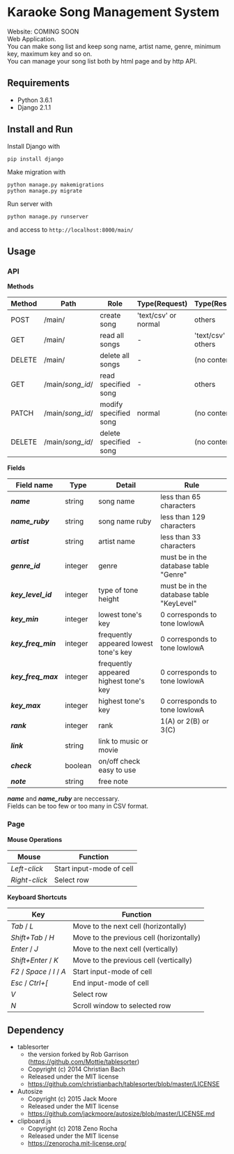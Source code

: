Karaoke Song Management System
============
Website: COMING SOON <br>
Web Application. <br>
You can make song list
and keep song name, artist name, genre, minimum key, maximum key and so on. <br>
You can manage your song list both by html page and by http API.

Requirements
--------
+ Python  3.6.1
+ Django  2.1.1

Install and Run
--------

Install Django with

    pip install django

Make migration with

    python manage.py makemigrations
    python manage.py migrate

Run server with

    python manage.py runserver

and access to `http://localhost:8000/main/`

Usage
--------
### API

**Methods**

|Method |Path |Role |Type(Request) |Type(Response)
|---|---|---|---|---|
| POST | /main/ | create song | 'text/csv' or normal | others |
| GET | /main/ | read all songs | - | 'text/csv' or others |
| DELETE | /main/ | delete all songs | - | (no content) |
| GET | /main/*song_id*/ | read specified song | - | others |
| PATCH | /main/*song_id*/ | modify specified song | normal | (no content) |
| DELETE | /main/*song_id*/ | delete specified song | - | (no content) |

**Fields**

|Field name |Type |Detail |Rule |
|---|---|---|---|
| ***name*** | string | song name | less than 65 characters |
| ***name_ruby*** | string | song name ruby | less than 129 characters |
| ***artist*** | string | artist name | less than 33 characters |
| ***genre_id*** | integer | genre | must be in the database table "Genre" |
| ***key_level_id*** | integer | type of tone height | must be in the database table "KeyLevel" |
| ***key_min*** | integer | lowest tone's key | 0 corresponds to tone lowlowA |
| ***key_freq_min*** | integer | frequently appeared lowest tone's key | 0 corresponds to tone lowlowA |
| ***key_freq_max*** | integer | frequently appeared highest tone's key | 0 corresponds to tone lowlowA |
| ***key_max*** | integer | highest tone's key | 0 corresponds to tone lowlowA |
| ***rank*** | integer | rank | 1(A) or 2(B) or 3(C) |
| ***link*** | string | link to music or movie | |
| ***check*** | boolean | on/off check easy to use | |
| ***note*** | string | free note | |

***name*** and ***name_ruby*** are neccessary. <br>
Fields can be too few or too many in CSV format.

### Page

**Mouse Operations**

|Mouse |Function |
|---|---|
| *Left-click* | Start input-mode of cell |
| *Right-click* | Select row |

**Keyboard Shortcuts**

|Key |Function |
|---|---|
| *Tab* / *L* | Move to the next cell (horizontally) |
| *Shift+Tab* / *H* | Move to the previous cell (horizontally) |
| *Enter* / *J* | Move to the next cell (vertically) |
| *Shift+Enter* / *K* | Move to the previous cell (vertically) |
| *F2* / *Space* / *I* / *A* | Start input-mode of cell |
| *Esc* / *Ctrl+[* | End input-mode of cell |
| *V* | Select row |
| *N* | Scroll window to selected row |

Dependency
--------
+ tablesorter
  - the version forked by Rob Garrison (https://github.com/Mottie/tablesorter)
  - Copyright (c) 2014 Christian Bach
  - Released under the MIT license
  - https://github.com/christianbach/tablesorter/blob/master/LICENSE
+ Autosize
  - Copyright (c) 2015 Jack Moore
  - Released under the MIT license
  - https://github.com/jackmoore/autosize/blob/master/LICENSE.md
+ clipboard.js
  - Copyright (c) 2018 Zeno Rocha
  - Released under the MIT license
  - https://zenorocha.mit-license.org/
